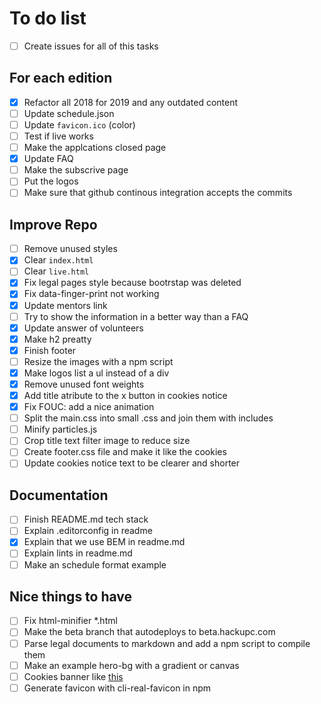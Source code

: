 # To do list

- [ ] Create issues for all of this tasks

## For each edition

- [x] Refactor all 2018 for 2019 and any outdated content
- [ ] Update schedule.json
- [ ] Update `favicon.ico` (color)
- [ ] Test if live works
- [ ] Make the applcations closed page
- [x] Update FAQ
- [ ] Make the subscrive page
- [ ] Put the logos
- [ ] Make sure that github continous integration accepts the commits

## Improve Repo

- [ ] Remove unused styles
- [x] Clear `index.html`
- [ ] Clear `live.html`
- [x] Fix legal pages style because bootrstap was deleted
- [x] Fix data-finger-print not working
- [x] Update mentors link
- [ ] Try to show the information in a better way than a FAQ
- [x] Update answer of volunteers
- [x] Make h2 preatty
- [x] Finish footer
- [ ] Resize the images with a npm script
- [x] Make logos list a ul instead of a div
- [x] Remove unused font weights
- [x] Add title atribute to the x button in cookies notice
- [x] Fix FOUC: add a nice animation
- [ ] Split the main.css into small .css and join them with includes
- [ ] Minify particles.js
- [ ] Crop title text filter image to reduce size
- [ ] Create footer.css file and make it like the cookies
- [ ] Update cookies notice text to be clearer and shorter

## Documentation

- [ ] Finish README.md tech stack
- [ ] Explain .editorconfig in readme
- [x] Explain that we use BEM in readme.md
- [ ] Explain lints in readme.md
- [ ] Make an schedule format example

## Nice things to have

- [ ] Fix html-minifier *.html
- [ ] Make the beta branch that autodeploys to beta.hackupc.com
- [ ] Parse legal documents to markdown and add a npm script to compile them
- [ ] Make an example hero-bg with a gradient or canvas
- [ ] Cookies banner like [this](https://speckyboy.com/)
- [ ] Generate favicon with cli-real-favicon in npm
